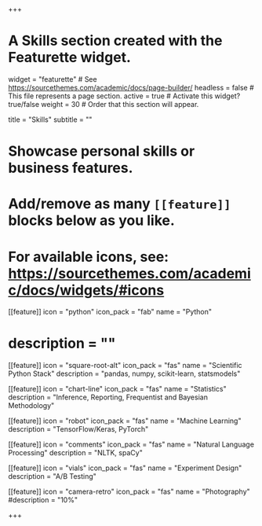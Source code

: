 +++
# A Skills section created with the Featurette widget.
widget = "featurette"  # See https://sourcethemes.com/academic/docs/page-builder/
headless = false  # This file represents a page section.
active = true  # Activate this widget? true/false
weight = 30  # Order that this section will appear.

title = "Skills"
subtitle = ""

# Showcase personal skills or business features.
# 
# Add/remove as many `[[feature]]` blocks below as you like.
# 
# For available icons, see: https://sourcethemes.com/academic/docs/widgets/#icons

[[feature]]
  icon = "python"
  icon_pack = "fab"
  name = "Python"
 # description = ""

[[feature]]
  icon = "square-root-alt"
  icon_pack = "fas"
  name = "Scientific Python Stack"
  description = "pandas, numpy, scikit-learn, statsmodels"  

[[feature]]
  icon = "chart-line"
  icon_pack = "fas"
  name = "Statistics"
  description = "Inference, Reporting, Frequentist and Bayesian Methodology"  
 
[[feature]]
  icon = "robot"
  icon_pack = "fas"
  name = "Machine Learning"
  description = "TensorFlow/Keras, PyTorch"

[[feature]]
  icon = "comments"
  icon_pack = "fas"
  name = "Natural Language Processing"
  description = "NLTK, spaCy"  

[[feature]]
  icon = "vials"
  icon_pack = "fas"
  name = "Experiment Design" 
  description = "A/B Testing" 

[[feature]]
  icon = "camera-retro"
  icon_pack = "fas"
  name = "Photography"
  #description = "10%"

+++
